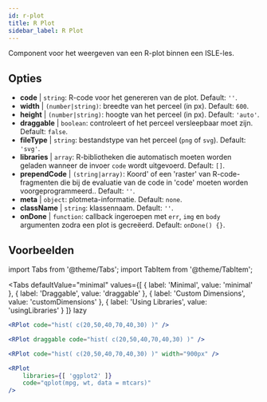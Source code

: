 ```yaml
---
id: r-plot
title: R Plot
sidebar_label: R Plot
---
```


Component voor het weergeven van een R-plot binnen een ISLE-les.

## Opties

* __code__ | `string`: R-code voor het genereren van de plot. Default: `''`.
* __width__ | `(number|string)`: breedte van het perceel (in px). Default: `600`.
* __height__ | `(number|string)`: hoogte van het perceel (in px). Default: `'auto'`.
* __draggable__ | `boolean`: controleert of het perceel versleepbaar moet zijn. Default: `false`.
* __fileType__ | `string`: bestandstype van het perceel (`png` of `svg`). Default: `'svg'`.
* __libraries__ | `array`: R-bibliotheken die automatisch moeten worden geladen wanneer de invoer `code` wordt uitgevoerd. Default: `[]`.
* __prependCode__ | `(string|array)`: Koord' of een 'raster' van R-code-fragmenten die bij de evaluatie van de code in 'code' moeten worden voorgeprogrammeerd.. Default: `''`.
* __meta__ | `object`: plotmeta-informatie. Default: `none`.
* __className__ | `string`: klassennaam. Default: `''`.
* __onDone__ | `function`: callback ingeroepen met `err`, `img` en `body` argumenten zodra een plot is gecreëerd. Default: `onDone() {}`.


## Voorbeelden

import Tabs from '@theme/Tabs';
import TabItem from '@theme/TabItem';

<Tabs
    defaultValue="minimal"
    values={[
        { label: 'Minimal', value: 'minimal' },
        { label: 'Draggable', value: 'draggable' },
        { label: 'Custom Dimensions', value: 'customDimensions' },
        { label: 'Using Libraries', value: 'usingLibraries' }
    ]}
    lazy
>

<TabItem value="minimal" >

```jsx live
<RPlot code="hist( c(20,50,40,70,40,30) )" />
```

</TabItem>

<TabItem value="draggable" >

```jsx live
<RPlot draggable code="hist( c(20,50,40,70,40,30) )" />
```

</TabItem>

<TabItem value="customDimensions" >

```jsx live
<RPlot code="hist( c(20,50,40,70,40,30) )" width="900px" />
```

</TabItem>

<TabItem value="usingLibraries" >

```jsx live
<RPlot 
    libraries={[ 'ggplot2' ]}
    code="qplot(mpg, wt, data = mtcars)" 
/>
```

</TabItem>

</Tabs>
